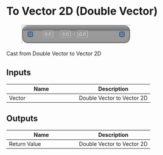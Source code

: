 # To Vector 2D (Double Vector)

<div align="left" data-full-width="false">

<figure><img src="To_Vector_2D_(Double_Vector).png" alt=""><figcaption></figcaption></figure>

</div>

Cast from Double Vector to Vector 2D

## Inputs

<table>
<thead><tr><th width="170">Name</th><th>Description</th></tr></thead>
<tbody>
<tr><td>Vector</td><td>Double Vector to Vector 2D</td></tr>
</tbody>
</table>

## Outputs

<table>
<thead><tr><th width="170">Name</th><th>Description</th></tr></thead>
<tbody>
<tr><td>Return Value</td><td>Double Vector to Vector 2D</td></tr>
</tbody>
</table>
